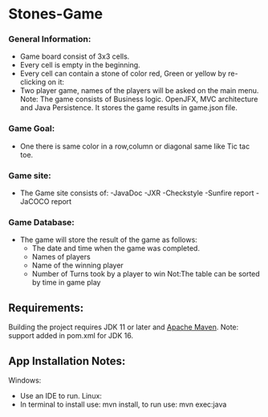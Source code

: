 # Stones-Game

### General Information:
- Game board consist of 3x3 cells.
- Every cell is empty in the beginning.
- Every cell can contain a stone of color red, Green or yellow by re-clicking on it:
- Two player game, names of the players will be asked on the main menu.
Note: The game consists of Business logic. OpenJFX, MVC architecture and Java Persistence. It stores the game results in game.json file.
    
### Game Goal:
- One there is same color in a row,column or diagonal same like Tic tac toe.

### Game site:
- The Game site consists of:
	-JavaDoc
	-JXR
	-Checkstyle
	-Sunfire report
	-JaCOCO report


### Game Database:
- The game will store the result of the game as follows:
	- The date and time when the game was completed.
	- Names of players
	- Name of the winning player
	- Number of Turns took by a player to win
Not:The table can be sorted by time in game play

## Requirements:

Building the project requires JDK 11 or later and [Apache Maven](https://maven.apache.org/).
Note: support added in pom.xml for JDK 16.

## App Installation Notes:
Windows:
- Use an IDE to run. 
Linux:
- In terminal to install use: mvn install, to run use: mvn exec:java

